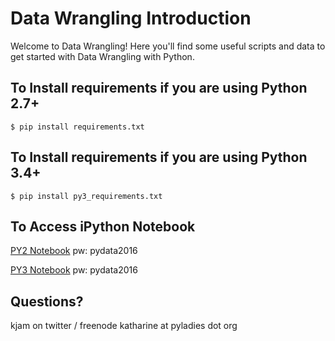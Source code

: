 Data Wrangling Introduction
=======================

Welcome to Data Wrangling! Here you'll find some useful scripts and data to get started with Data Wrangling with Python. 

To Install requirements if you are using Python 2.7+
-----------------------
    $ pip install requirements.txt

To Install requirements if you are using Python 3.4+
-----------------------
    $ pip install py3_requirements.txt

To Access iPython Notebook
----------------------

[PY2 Notebook](https://pydata.chickenkiller.com:8888/login?)
pw: pydata2016

[PY3 Notebook](https://pydata.chickenkiller.com:8889/login?)
pw: pydata2016


Questions?
----------

kjam on twitter / freenode
katharine at pyladies dot org

